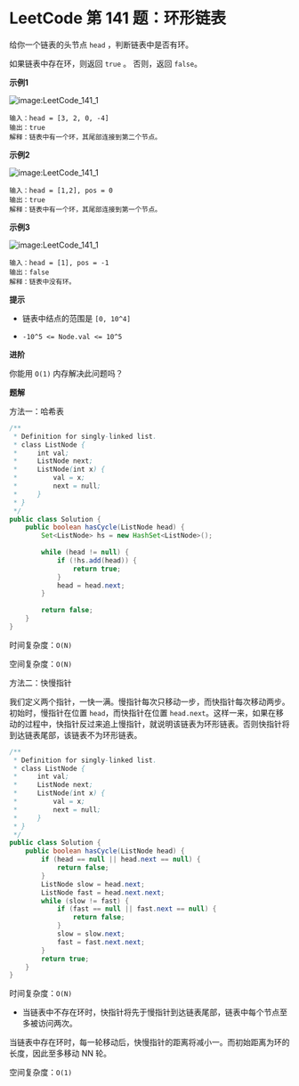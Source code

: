 # LeetCode 第 141 题：环形链表

给你一个链表的头节点 `head` ，判断链表中是否有环。

如果链表中存在环，则返回 `true` 。 否则，返回 `false`。

**示例1**

![image:LeetCode_141_1](https://github.com/TomatoZ7/notes-of-tz/blob/master/DataStructuresAndAlgorithms/LeetCode/images/LeetCode_141_1.jpg)

```
输入：head = [3, 2, 0, -4]
输出：true
解释：链表中有一个环，其尾部连接到第二个节点。
```

**示例2**

![image:LeetCode_141_1](https://github.com/TomatoZ7/notes-of-tz/blob/master/DataStructuresAndAlgorithms/LeetCode/images/LeetCode_141_2.jpg)

```
输入：head = [1,2], pos = 0
输出：true
解释：链表中有一个环，其尾部连接到第一个节点。
```

**示例3**

![image:LeetCode_141_1](https://github.com/TomatoZ7/notes-of-tz/blob/master/DataStructuresAndAlgorithms/LeetCode/images/LeetCode_141_3.jpg)

```
输入：head = [1], pos = -1
输出：false
解释：链表中没有环。
```

**提示**

+ 链表中结点的范围是 `[0, 10^4]`

+ `-10^5 <= Node.val <= 10^5`

**进阶**

你能用 `O(1)` 内存解决此问题吗？

**题解**

方法一：哈希表

```java
/**
 * Definition for singly-linked list.
 * class ListNode {
 *     int val;
 *     ListNode next;
 *     ListNode(int x) {
 *         val = x;
 *         next = null;
 *     }
 * }
 */
public class Solution {
    public boolean hasCycle(ListNode head) {
        Set<ListNode> hs = new HashSet<ListNode>();
	
        while (head != null) {
            if (!hs.add(head)) {
                return true;	
            }
            head = head.next;
        }
        
        return false;
    }
}
```

时间复杂度：`O(N)`

空间复杂度：`O(N)`

方法二：快慢指针

我们定义两个指针，一快一满。慢指针每次只移动一步，而快指针每次移动两步。初始时，慢指针在位置 `head`，而快指针在位置 `head.next`。这样一来，如果在移动的过程中，快指针反过来追上慢指针，就说明该链表为环形链表。否则快指针将到达链表尾部，该链表不为环形链表。

```java
/**
 * Definition for singly-linked list.
 * class ListNode {
 *     int val;
 *     ListNode next;
 *     ListNode(int x) {
 *         val = x;
 *         next = null;
 *     }
 * }
 */
public class Solution {
    public boolean hasCycle(ListNode head) {
        if (head == null || head.next == null) {
            return false;
        }
        ListNode slow = head.next;
        ListNode fast = head.next.next;
        while (slow != fast) {
            if (fast == null || fast.next == null) {
                return false;
            }
            slow = slow.next;
            fast = fast.next.next;
        }
        return true;
    }
}
```

时间复杂度：`O(N)`

+ 当链表中不存在环时，快指针将先于慢指针到达链表尾部，链表中每个节点至多被访问两次。

当链表中存在环时，每一轮移动后，快慢指针的距离将减小一。而初始距离为环的长度，因此至多移动 NN 轮。

空间复杂度：`O(1)`